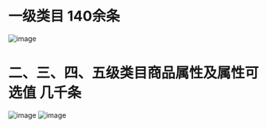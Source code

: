 # 一级类目 140余条


 ![image](https://one-piece.oss-cn-hangzhou.aliyuncs.com/%E7%A7%81%E4%BA%BA/leimu.png)
 
# 二、三、四、五级类目商品属性及属性可选值 几千条
![image](https://one-piece.oss-cn-hangzhou.aliyuncs.com/%E7%A7%81%E4%BA%BA/sdf.png)
![image](https://one-piece.oss-cn-hangzhou.aliyuncs.com/%E7%A7%81%E4%BA%BA/%E9%87%8D%E5%A4%8D%E7%9A%84%E5%8F%91%E7%94%9F%E5%9C%B0%E6%96%B9.png)

